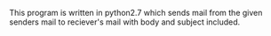 This program is written in python2.7 which sends mail from the given senders mail to reciever's mail with body and subject included.
